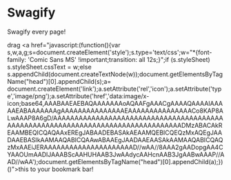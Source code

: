 Swagify
=======

Swagify every page!

drag <a href="javascript:(function(){var s,w,a,g;s=document.createElement('style');s.type='text/css';w=\"*{font-family: 'Comic Sans MS' !important;transition: all 12s;}\";if (s.styleSheet) s.styleSheet.cssText = w;else s.appendChild(document.createTextNode(w));document.getElementsByTagName(\"head\")[0].appendChild(s);a= document.createElement('link');a.setAttribute('rel','icon');a.setAttribute('type','image/png');a.setAttribute('href','data:image/x-icon;base64,AAABAAEAEBAQAAAAAAAoAQAAFgAAACgAAAAQAAAAIAAAAAEABAAAAAAAgAAAAAAAAAAAAAAAEAAAAAAAAAAAAAAACo8KAP8ALwAAAP8A6gD/AAAAAAAAAAAAAAAAAAAAAAAAAAAAAAAAAAAAAAAAAAAAAAAAAAAAAAAAAAAAAAAAAAAAAAAAAAAAAAAAADMzABACAkREAAMBEQICQAQAAxEREgJABAADEBASAkAEAAMQEBICQEQzMxAQEgJAADAAEBASIkAAMAAQABICQAAwABAAEgJAADAAEAASAkAAMAAQABICQAQzMxAAEiJERAAAAAAAAAAAAAAAAAAAAAD//wAA//8AAA2gAADopgAA4CYAAOUmAADlJAAABScAAHUHAAB3JwAAdycAAHcnAAB3JgAABwAAAP//AAD//wAA');document.getElementsByTagName(\"head\")[0].appendChild(a);})()">this</a> to your bookmark bar!
